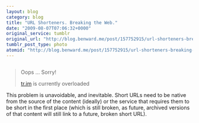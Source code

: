 ```yaml
---
layout: blog
category: blog
title: "URL Shorteners. Breaking the Web."
date: "2009-08-07T07:06:32+0000"
original_service: tumblr
original_url: "http://blog.benward.me/post/157752915/url-shorteners-breaking-the-web-oops"
tumblr_post_type: photo
atomid: "http://blog.benward.me/post/157752915/url-shorteners-breaking-the-web-oops"
---
```

<figure class="photo">
  <img src="http://benward.me/res/tumblr/media/157752915/0.jpg" alt="">
</figure>

> Oops … Sorry!
>
> [tr.im](http://tr.im) is currently overloaded

This problem is unavoidable, and inevitable. Short URLs need to be native from the source of the content (ideally) or the service that requires them to be short in the first place (which is still broken, as future, archived versions of that content will still link to a future, broken short URL).